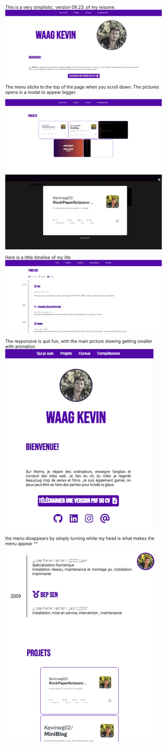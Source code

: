 This is a very simplistic, version 09.23 ,of my resume.  
<img src="./assets/attachements/git_img/main.png"></img>
The menu sticks to the top of the page when you scroll down.
The pictures opens in a modal to appear bigger.

<img src="./assets/attachements/git_img/projects.png"></img>
<img src="./assets/attachements/git_img/projectsmodal.png"></img>

Here is a little timeline of my life
<img src="./assets/attachements/git_img/timeline.png"></img>

The responsive is quit fun, with the main picture slowing getting smaller with animation
<img src="./assets/attachements/git_img/mainresponsive.png"></img>

the menu disappears by simply turning white my head is what makes the menu appear ^^ <br>
<img src="./assets/attachements/git_img/responsivehead.png"></img>
